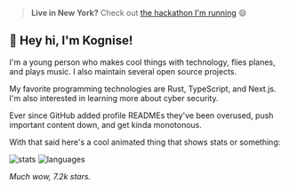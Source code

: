 > **Live in New York?** Check out [the hackathon I'm running](https://webjam.nyc/) 😄

## 👋 Hey hi, I'm Kognise!

I'm a young person who makes cool things with technology, flies planes, and plays music. I also maintain several open source projects.

My favorite programming technologies are Rust, TypeScript, and Next.js. I'm also interested in learning more about cyber security.

Ever since GitHub added profile READMEs they've been overused, push important content down, and get kinda monotonous.

With that said here's a cool animated thing that shows stats or something:

![stats](https://github-readme-stats.vercel.app/api?username=kognise&custom_title=GitHub%20Stats&count_private=true&show_icons=true&theme=nord&bg_color=-60,0e1420,262c38&icon_color=81A1C1&border_radius=10&border_color=2e3440&hide=contribs&line_height=24)
![languages](https://github-readme-stats.vercel.app/api/top-langs/?username=kognise&theme=nord&bg_color=-45,0e1420,1e2430&border_radius=10&border_color=2e3440&layout=compact&card_width=250)

*Much wow, 7.2k stars.*
